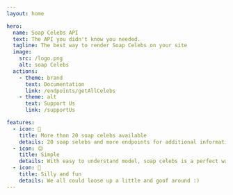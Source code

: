 ```yaml
---
layout: home

hero:
  name: Soap Celebs API
  text: The API you didn't know you needed.
  tagline: The best way to render Soap Celebs on your site
  image:
    src: /logo.png
    alt: soap Celebs
  actions:
    - theme: brand
      text: Documentation
      link: /endpoints/getAllCelebs
    - theme: alt
      text: Support Us
      link: /supportUs

features:
  - icon: 🧼
    title: More than 20 soap celebs available
    details: 20 soap selebs and more endpoints for additional information.
  - icon: 😌
    title: Simple
    details: With easy to understand model, soap celebs is a perfect way to learn.
  - icon: 🫠
    title: Silly and fun
    details: We all could loose up a little and goof around :)
---
```

